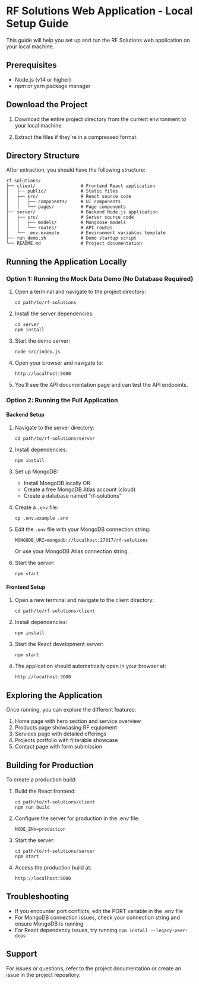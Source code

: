 # RF Solutions Web Application - Local Setup Guide

This guide will help you set up and run the RF Solutions web application on your local machine.

## Prerequisites

- Node.js (v14 or higher)
- npm or yarn package manager

## Download the Project

1. Download the entire project directory from the current environment to your local machine.

2. Extract the files if they're in a compressed format.

## Directory Structure

After extraction, you should have the following structure:
```
rf-solutions/
├── client/                 # Frontend React application
│   ├── public/             # Static files
│   ├── src/                # React source code
│   │   ├── components/     # UI components
│   │   └── pages/          # Page components
├── server/                 # Backend Node.js application
│   ├── src/                # Server source code
│   │   ├── models/         # Mongoose models
│   │   └── routes/         # API routes
│   └── .env.example        # Environment variables template
├── run_demo.sh             # Demo startup script
└── README.md               # Project documentation
```

## Running the Application Locally

### Option 1: Running the Mock Data Demo (No Database Required)

1. Open a terminal and navigate to the project directory:
   ```
   cd path/to/rf-solutions
   ```

2. Install the server dependencies:
   ```
   cd server
   npm install
   ```

3. Start the demo server:
   ```
   node src/index.js
   ```

4. Open your browser and navigate to:
   ```
   http://localhost:5000
   ```

5. You'll see the API documentation page and can test the API endpoints.

### Option 2: Running the Full Application

#### Backend Setup

1. Navigate to the server directory:
   ```
   cd path/to/rf-solutions/server
   ```

2. Install dependencies:
   ```
   npm install
   ```

3. Set up MongoDB:
   - Install MongoDB locally OR
   - Create a free MongoDB Atlas account (cloud)
   - Create a database named "rf-solutions"

4. Create a `.env` file:
   ```
   cp .env.example .env
   ```

5. Edit the `.env` file with your MongoDB connection string:
   ```
   MONGODB_URI=mongodb://localhost:27017/rf-solutions
   ```
   Or use your MongoDB Atlas connection string.

6. Start the server:
   ```
   npm start
   ```

#### Frontend Setup

1. Open a new terminal and navigate to the client directory:
   ```
   cd path/to/rf-solutions/client
   ```

2. Install dependencies:
   ```
   npm install
   ```

3. Start the React development server:
   ```
   npm start
   ```

4. The application should automatically open in your browser at:
   ```
   http://localhost:3000
   ```

## Exploring the Application

Once running, you can explore the different features:

1. Home page with hero section and service overview
2. Products page showcasing RF equipment
3. Services page with detailed offerings
4. Projects portfolio with filterable showcase
5. Contact page with form submission

## Building for Production

To create a production build:

1. Build the React frontend:
   ```
   cd path/to/rf-solutions/client
   npm run build
   ```

2. Configure the server for production in the .env file:
   ```
   NODE_ENV=production
   ```

3. Start the server:
   ```
   cd path/to/rf-solutions/server
   npm start
   ```

4. Access the production build at:
   ```
   http://localhost:5000
   ```

## Troubleshooting

- If you encounter port conflicts, edit the PORT variable in the .env file
- For MongoDB connection issues, check your connection string and ensure MongoDB is running
- For React dependency issues, try running `npm install --legacy-peer-deps`

## Support

For issues or questions, refer to the project documentation or create an issue in the project repository.